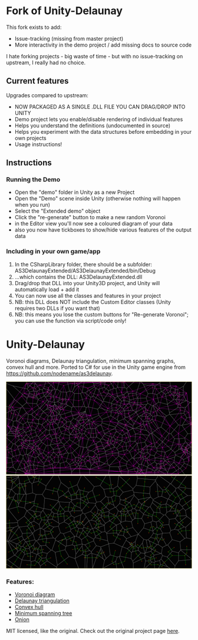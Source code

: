 # Fork of Unity-Delaunay

This fork exists to add:

 - Issue-tracking (missing from master project)
 - More interactivity in the demo project / add missing docs to source code

I hate forking projects - big waste of time - but with no issue-tracking on upstream, I really had no choice.

## Current features

Upgrades compared to upstream:

 - NOW PACKAGED AS A SINGLE .DLL FILE YOU CAN DRAG/DROP INTO UNITY
 - Demo project lets you enable/disable rendering of individual features
  - Helps you understand the definitions (undocumented in source)
  - Helps you experiment with the data structures before embedding in your own projects
 - Usage instructions!

## Instructions

### Running the Demo
 - Open the "demo" folder in Unity as a new Project
 - Open the "Demo" scene inside Unity (otherwise nothing will happen when you run)
 - Select the "Extended demo" object
 - Click the "re-generate" button to make a new random Voronoi
 - in the Editor view you'll now see a coloured diagram of your data
 - also you now have tickboxes to show/hide various features of the output data

### Including in your own game/app

 1. In the CSharpLibrary folder, there should be a subfolder: AS3DelaunayExtended/AS3DelaunayExtended/bin/Debug
 1. ...which contains the DLL: AS3DelaunayExtended.dll
 1. Drag/drop that DLL into your Unity3D project, and Unity will automatically load + add it
 1. You can now use all the classes and features in your project
   1. NB: this DLL does NOT include the Custom Editor classes (Unity requires two DLLs if you want that)
   1. NB: this means you lose the custom buttons for "Re-generate Voronoi"; you can use the function via script/code only!


# Unity-Delaunay

Voronoi diagrams, Delaunay triangulation, minimum spanning graphs, convex hull and more. Ported to C# for use in the Unity game engine from https://github.com/nodename/as3delaunay.

![Delaunay Triangulation](triangulation.png)
![Spanning Graph Example](spanning_graph.png)

### Features: ###

 - [Voronoi diagram](http://en.wikipedia.org/wiki/Voronoi)
 - [Delaunay triangulation](http://en.wikipedia.org/wiki/Delaunay_triangulation)
 - [Convex hull](http://en.wikipedia.org/wiki/Convex_hull)
 - [Minimum spanning tree](http://en.wikipedia.org/wiki/Euclidean_minimum_spanning_tree)
 - [Onion](http://cgm.cs.mcgill.ca/~orm/ontri.html)

MIT licensed, like the original.
Check out the original project page [here](http://nodename.github.com/as3delaunay/).
